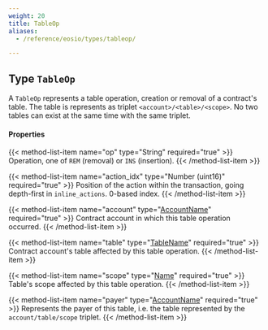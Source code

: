 ```yaml
---
weight: 20
title: TableOp
aliases:
  - /reference/eosio/types/tableop/

---
```


## Type `TableOp`

A `TableOp` represents a table operation, creation or removal of a contract's table. The table is represents as
triplet `<account>/<table>/<scope>`. No two tables can exist at the same time with the same triplet.

#### Properties

{{< method-list-item name="op" type="String" required="true" >}}
  Operation, one of `REM` (removal) or `INS` (insertion).
{{< /method-list-item >}}

{{< method-list-item name="action_idx" type="Number (uint16)" required="true" >}}
  Position of the action within the transaction, going depth-first in `inline_actions`. 0-based index.
{{< /method-list-item >}}

{{< method-list-item name="account" type="[AccountName](/eosio/public-apis/reference/types/accountname)" required="true" >}}
  Contract account in which this table operation occurred.
{{< /method-list-item >}}

{{< method-list-item name="table" type="[TableName](/eosio/public-apis/reference/types/tablename)" required="true" >}}
  Contract account's table affected by this table operation.
{{< /method-list-item >}}

{{< method-list-item name="scope" type="[Name](/eosio/public-apis/reference/types/name)" required="true" >}}
  Table's scope affected by this table operation.
{{< /method-list-item >}}

{{< method-list-item name="payer" type="[AccountName](/eosio/public-apis/reference/types/accountname)" required="true" >}}
  Represents the payer of this table, i.e. the table represented by the `account/table/scope` triplet.
{{< /method-list-item >}}
